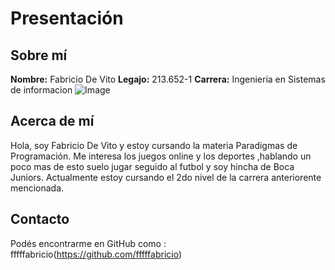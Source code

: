 # Presentación
 
## Sobre mí
**Nombre:**  Fabricio De Vito 
**Legajo:** 213.652-1
**Carrera:** Ingeniería en Sistemas de informacion
![Image](https://github.com/user-attachments/assets/41855228-14bb-4f1a-b3fb-ec88d81783ca)

 


## Acerca de mí
Hola, soy Fabricio De Vito y estoy cursando la materia Paradigmas de Programación. Me interesa los juegos online y los deportes ,hablando un poco mas de esto suelo jugar seguido al futbol y soy hincha de Boca Juniors.
Actualmente estoy cursando el 2do nivel de la carrera anteriorente mencionada.

## Contacto
Podés encontrarme en GitHub como : fffffabricio(https://github.com/fffffabricio)  

